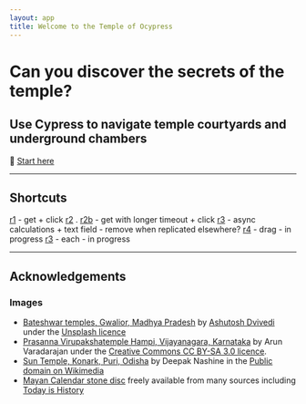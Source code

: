 ```yaml
---
layout: app
title: Welcome to the Temple of Ocypress
---
```


<style>
  
</style>

# Can you discover the secrets of the temple?

## Use Cypress to navigate temple courtyards and underground chambers

:flashlight: [Start here](r1.html)

____

## Shortcuts

[r1](r1.html) - get + click
[r2](r2.html)  .  [r2b](r2b.html) - get with longer timeout + click
[r3](r3.html) - async calculations + text field - remove when replicated elsewhere?
[r4](r4.html) - drag - in progress
[r3](r5.html) - each - in progress


____

## Acknowledgements

### Images

-  [Bateshwar temples, Gwalior, Madhya Pradesh](https://unsplash.com/photos/BZQslOwhW2I?utm_source=unsplash&utm_medium=referral&utm_content=creditCopyText) by [Ashutosh Dvivedi](https://unsplash.com/@old_wolf?utm_source=unsplash&utm_medium=referral&utm_content=creditCopyText)
      under the [Unsplash licence](https://unsplash.com/license)
- [Prasanna Virupakshatemple  Hampi, Vijayanagara, Karnataka](https://commons.wikimedia.org/wiki/Category:Large_Underground_Temple#/media/File:Underground_Siva_Temple.JPG) by Arun Varadarajan under the [Creative Commons CC BY-SA 3.0 licence](https://commons.wikimedia.org/wiki/File:Underground_Siva_Temple.JPG).
- [Sun Temple, Konark, Puri, Odisha](https://commons.wikimedia.org/wiki/File:Sun_Temple_Konark.jpg) by Deepak Nashine in the [Public domain on Wikimedia](https://commons.wikimedia.org/wiki/File:Sun_Temple_Konark.jpg)
- [Mayan Calendar stone disc](https://todayinhistorydotblog.files.wordpress.com/2018/12/MayanCalendar.gif) freely available from many sources including [Today is History](https://todayinhistory.blog/2018/12/21/december-21-2012-apocalypse-postponed/)
